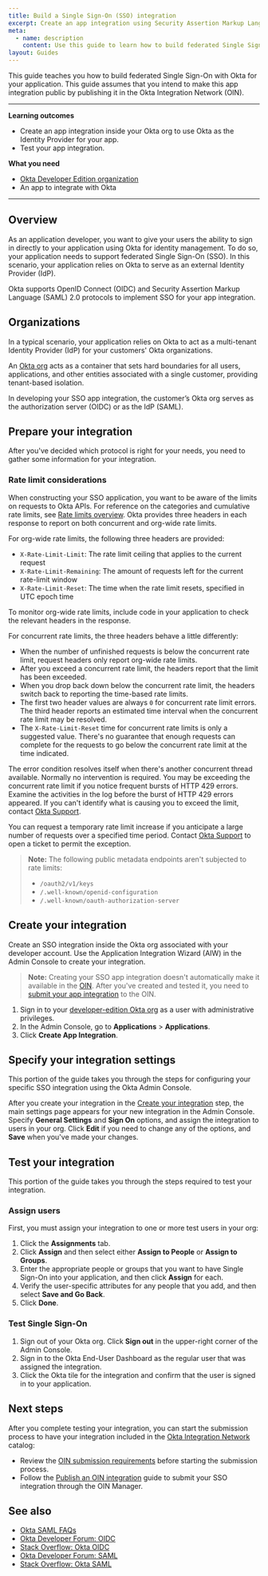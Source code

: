 ```yaml
---
title: Build a Single Sign-On (SSO) integration
excerpt: Create an app integration using Security Assertion Markup Language (SAML) or OpenID Connect (OIDC).
meta:
  - name: description
    content: Use this guide to learn how to build federated Single Sign-On into your Okta integration.
layout: Guides
---
```


This guide teaches you how to build federated Single Sign-On with Okta for your application. This guide assumes that you intend to make this app integration public by publishing it in the Okta Integration Network (OIN).

---

**Learning outcomes**

* Create an app integration inside your Okta org to use Okta as the Identity Provider for your app.
* Test your app integration.

**What you need**

* [Okta Developer Edition organization](https://developer.okta.com/signup/)
* An app to integrate with Okta

---

## Overview

As an application developer, you want to give your users the ability to sign in directly to your application using Okta for identity management. To do so, your application needs to support federated Single Sign-On (SSO). In this scenario, your application relies on Okta to serve as an external Identity Provider (IdP).

Okta supports OpenID Connect (OIDC) and Security Assertion Markup Language (SAML) 2.0 protocols to implement SSO for your app integration.

## Organizations

In a typical scenario, your application relies on Okta to act as a multi-tenant Identity Provider (IdP) for your customers' Okta organizations.

An [Okta org](/docs/concepts/okta-organizations/) acts as a container that sets hard boundaries for all users, applications, and other entities associated with a single customer, providing tenant-based isolation.

In developing your SSO app integration, the customer’s Okta org serves as the authorization server (OIDC) or as the IdP (SAML).

## Prepare your integration

After you've decided which protocol is right for your needs, you need to gather some information for your integration.

<StackSnippet snippet="prep" />

### Rate limit considerations

When constructing your SSO application, you want to be aware of the limits on requests to Okta APIs. For reference on the categories and cumulative rate limits, see [Rate limits overview](/docs/reference/rate-limits/). Okta provides three headers in each response to report on both concurrent and org-wide rate limits.

For org-wide rate limits, the following three headers are provided:

* `X-Rate-Limit-Limit`: The rate limit ceiling that applies to the current request
* `X-Rate-Limit-Remaining`: The amount of requests left for the current rate-limit window
* `X-Rate-Limit-Reset`: The time when the rate limit resets, specified in UTC epoch time

To monitor org-wide rate limits, include code in your application to check the relevant headers in the response.

For concurrent rate limits, the three headers behave a little differently:

* When the number of unfinished requests is below the concurrent rate limit, request headers only report org-wide rate limits.
* After you exceed a concurrent rate limit, the headers report that the limit has been exceeded.
* When you drop back down below the concurrent rate limit, the headers switch back to reporting the time-based rate limits.
* The first two header values are always `0` for concurrent rate limit errors. The third header reports an estimated time interval when the concurrent rate limit may be resolved.
* The `X-Rate-Limit-Reset` time for concurrent rate limits is only a suggested value. There's no guarantee that enough requests can complete for the requests to go below the concurrent rate limit at the time indicated.

The error condition resolves itself when there's another concurrent thread available. Normally no intervention is required. You may be exceeding the concurrent rate limit if you notice frequent bursts of HTTP 429 errors. Examine the activities in the log before the burst of HTTP 429 errors appeared. If you can't identify what is causing you to exceed the limit, contact [Okta Support](mailto:support@okta.com).

You can request a temporary rate limit increase if you anticipate a large number of requests over a specified time period. Contact [Okta Support](mailto:support@okta.com) to open a ticket to permit the exception.

> **Note:** The following public metadata endpoints aren't subjected to rate limits:
> * `/oauth2/v1/keys`
> * `/.well-known/openid-configuration`
> * `/.well-known/oauth-authorization-server`

## Create your integration

Create an SSO integration inside the Okta org associated with your developer account. Use the Application Integration Wizard (AIW) in the Admin Console to create your integration.

>**Note:** Creating your SSO app integration doesn't automatically make it available in the [OIN](https://www.okta.com/integrations/). After you've created and tested it, you need to [submit your app integration](/docs/guides/submit-app/) to the OIN.

1. Sign in to your [developer-edition Okta org](/login/) as a user with administrative privileges.
1. In the Admin Console, go to  **Applications** > **Applications**.
1. Click **Create App Integration**.

<StackSnippet snippet="create" />

## Specify your integration settings

This portion of the guide takes you through the steps for configuring your specific SSO integration using the Okta Admin Console.

After you create your integration in the [Create your integration](#create-your-integration) step, the main settings page appears for your new integration in the Admin Console. Specify **General Settings** and **Sign On** options, and assign the integration to users in your org. Click **Edit** if you need to change any of the options, and **Save** when you've made your changes.

<StackSnippet snippet="settings" />

## Test your integration

This portion of the guide takes you through the steps required to test your integration.

### Assign users

First, you must assign your integration to one or more test users in your org:

1. Click the **Assignments** tab.
1. Click **Assign** and then select either **Assign to People** or **Assign to Groups**.
1. Enter the appropriate people or groups that you want to have Single Sign-On into your application, and then click **Assign** for each.
1. Verify the user-specific attributes for any people that you add, and then select **Save and Go Back**.
1. Click **Done**.

### Test Single Sign-On

1. Sign out of your Okta org. Click **Sign out** in the upper-right corner of the Admin Console.
1. Sign in to the Okta End-User Dashboard as the regular user that was assigned the integration.
1. Click the Okta tile for the integration and confirm that the user is signed in to your application.

<StackSnippet snippet="test" />

## Next steps

After you complete testing your integration, you can start the submission process to have your integration included in the [Okta Integration Network](https://www.okta.com/okta-integration-network/) catalog:
* Review the [OIN submission requirements](/docs/guides/submit-app-prereq/) before starting the submission process.
* Follow the [Publish an OIN integration](/docs/guides/submit-app) guide to submit your SSO integration through the OIN Manager.

## See also

* [Okta SAML FAQs](/docs/concepts/saml/faqs/)
* [Okta Developer Forum: OIDC](https://devforum.okta.com/search?q=oidc)
* [Stack Overflow: Okta OIDC](https://stackoverflow.com/search?q=oidc+okta)
* [Okta Developer Forum: SAML](https://devforum.okta.com/search?q=saml)
* [Stack Overflow: Okta SAML](https://stackoverflow.com/search?q=saml+okta)